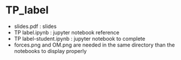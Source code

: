 # TP_label
* slides.pdf : slides
* TP label.ipynb : jupyter notebook reference
* TP label-student.ipynb : jupyter notebook to complete
* forces.png and OM.png are needed in the same directory than the notebooks to display properly
